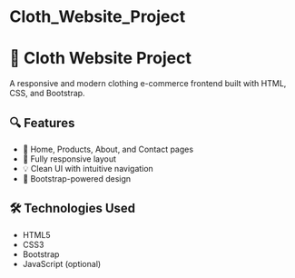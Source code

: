 # Cloth_Website_Project

# 🧥 Cloth Website Project

A responsive and modern clothing e-commerce frontend built with HTML, CSS, and Bootstrap.

## 🔍 Features

- 👕 Home, Products, About, and Contact pages
- 📱 Fully responsive layout
- 💡 Clean UI with intuitive navigation
- 🧩 Bootstrap-powered design

## 🛠️ Technologies Used

- HTML5
- CSS3
- Bootstrap
- JavaScript (optional)



